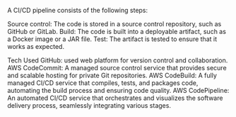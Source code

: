 A CI/CD pipeline consists of the following steps:

Source control: The code is stored in a source control repository, such as GitHub or GitLab.
Build: The code is built into a deployable artifact, such as a Docker image or a JAR file.
Test: The artifact is tested to ensure that it works as expected.

Tech Used
GitHub: used web platform for version control and collaboration.
AWS CodeCommit: A managed source control service that provides secure and scalable hosting for private Git repositories.
AWS CodeBuild: A fully managed CI/CD service that compiles, tests, and packages code, automating the build process and ensuring code quality.
AWS CodePipeline: An automated CI/CD service that orchestrates and visualizes the software delivery process, seamlessly integrating various stages.
